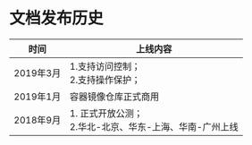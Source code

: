 # 文档发布历史


| 时间    | 上线内容    |
| --- | --- |
|   2019年3月  | 1.支持访问控制；<br>2.支持操作保护；   |
|   2019年1月  | 容器镜像仓库正式商用    |
|   2018年9月  | 	1. 正式开放公测；<br>2.华北-北京、华东-上海、华南-广州上线    |

 
